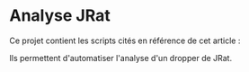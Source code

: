 # Analyse JRat

Ce projet contient les scripts cités en référence de cet article :

Ils permettent d'automatiser l'analyse d'un dropper de JRat.